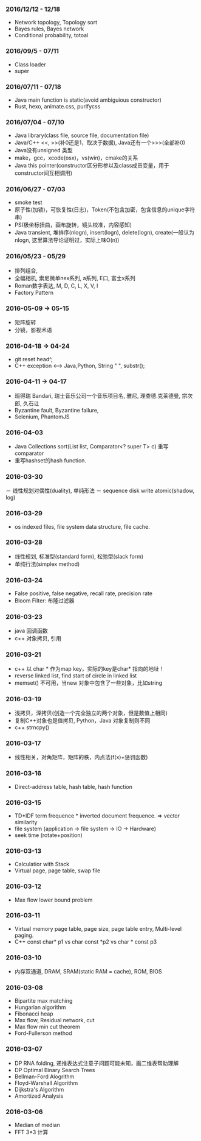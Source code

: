 ### 2016/12/12 - 12/18
- Network topology, Topology sort
- Bayes rules, Bayes network
- Conditional probability, totoal 

### 2016/09/5 - 07/11
- Class loader
- super

### 2016/07/11 - 07/18
- Java main function is static(avoid ambiguious constructor)
- Rust, hexo, animate.css, purifycss

### 2016/07/04 - 07/10
- Java library(class file, source file, documentation file)
- Java/C++ <<, >>(补0还是1，取决于数据),  Java还有一个>>>(全部补0)
- Java没有unsigned 类型
- make，gcc，xcode(osx)，vs(win)，cmake的关系
- Java this pointer(constructor区分形参以及class成员变量，用于constructor间互相调用)

### 2016/06/27 - 07/03
- smoke test
- 原子性(加锁)，可恢复性(日志)，Token(不包含加密，包含信息的unique字符串)
- PS(极坐标扭曲，画布旋转，镜头校准，内容感知)
- Java transient, 堆排序(nlogn), insert(logn), delete(logn), create(一般认为nlogn, 这里算法导论证明过，实际上味O(n))

### 2016/05/23 - 05/29
- 排列组合,
- 全幅相机, 索尼微单nex系列, a系列, E口, 富士x系列
- Roman数字表达, M, D, C, L, X, V, I
- Factory Pattern

### 2016-05-09 -> 05-15
- 矩阵旋转
- 分镜，影视术语

### 2016-04-18 -> 04-24
- git reset head^, 
- C++ exception <--> Java,Python, String " ", substr();

### 2016-04-11 -> 04-17
- 班得瑞 Bandari, 瑞士音乐公司一个音乐项目名, 雅尼, 理查德.克莱德曼, 宗次郎, 久石让
- Byzantine fault, Byzantine failure, 
- Selenium, PhantomJS

### 2016-04-03
- Java Collections sort(List<T> list, Comparator<? super T> c) 重写comparator
- 重写hashset的hash function.

### 2016-03-30
－ 线性规划对偶性(duality), 单纯形法
－ sequence disk write atomic(shadow, log)

### 2016-03-29
- os indexed files, file system data structure, file cache.

### 2016-03-28
- 线性规划, 标准型(standard form), 松弛型(slack form)
- 单纯行法(simplex method)

### 2016-03-24
- False positive, false negative, recall rate, precision rate
- Bloom Filter:  布隆过滤器

### 2016-03-23
- java 回调函数
- c++ 对象拷贝, 引用

### 2016-03-21
- c++ 以 char * 作为map key，实际的key是char* 指向的地址！
- reverse linked list, find start of circle in linked list
- memset() 不可用，当new 对象中包含了一些对象，比如string

### 2016-03-19
- 浅拷贝，深拷贝(创造一个完全独立的两个对象，但是数值上相同)
- 复制C++对象也是值拷贝, Python，Java 对象复制则不同
- c++ strncpy()

### 2016-03-17
- 线性相关，对角矩阵，矩阵的秩，内点法(f(x)+惩罚函数)

### 2016-03-16
- Direct-address table, hash table, hash function

### 2016-03-15
- TD*IDF term frequence * inverted document frequence.  => vector similarity
- file system (application -> file system -> IO -> Hardware)
- seek time (rotate+position)

### 2016-03-13
- Calculatior with Stack
- Virtual page, page table, swap file

### 2016-03-12
- Max flow lower bound problem

### 2016-03-11
- Virtual memory page table, page size, page table entry, Multi-level paging.
- C++ const char* p1 vs char const *p2 vs char * const p3

### 2016-03-10
- 内存双通道, DRAM, SRAM(static RAM = cache), ROM, BIOS 

### 2016-03-08
- Bipartite max matching
- Hungarian algorithm
- Fibonacci heap
- Max flow, Residual network, cut
- Max flow min cut theorem
- Ford-Fullerson method

### 2016-03-07
- DP RNA folding, 递推表达式注意子问题可能未知，画二维表帮助理解
- DP Optimal Binary Search Trees
- Bellman-Ford Alogrithm
- Floyd-Warshall Algorithm
- Dijkstra's Algorithm
- Amortized Analysis

###  2016-03-06
- Median of median
- FFT  3*3 计算

